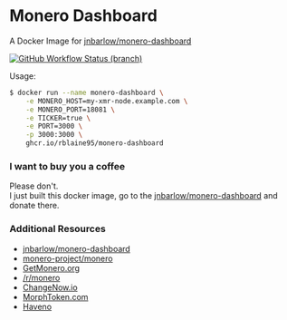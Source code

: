 # Monero Dashboard
A Docker Image for [jnbarlow/monero-dashboard](https://github.com/jnbarlow/monero-dashboard)

[![GitHub Workflow Status (branch)][github-actions-badge]][github-actions-link]  

Usage:
```sh
$ docker run --name monero-dashboard \
    -e MONERO_HOST=my-xmr-node.example.com \
    -e MONERO_PORT=18081 \
    -e TICKER=true \
    -e PORT=3000 \
    -p 3000:3000 \
    ghcr.io/rblaine95/monero-dashboard
```

### I want to buy you a coffee
Please don't.  
I just built this docker image, go to the [jnbarlow/monero-dashboard](https://github.com/jnbarlow/monero-dashboard) and donate there.

### Additional Resources
* [jnbarlow/monero-dashboard](https://github.com/jnbarlow/monero-dashboard)
* [monero-project/monero](https://github.com/monero-project/monero)  
* [GetMonero.org](https://www.getmonero.org/)  
* [/r/monero](https://www.reddit.com/r/monero)  
* [ChangeNow.io](https://changenow.io/)  
* [MorphToken.com](https://www.morphtoken.com)  
* [Haveno](https://github.com/haveno-dex/haveno)

[github-actions-badge]: https://img.shields.io/github/workflow/status/rblaine95/docker_monero_dashboard/Docker/master "Github Workflow Status (master)"
[github-actions-link]: https://github.com/rblaine95/docker_monero_dashboard/actions?query=workflow%3ADocker
